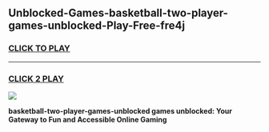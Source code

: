 
## Unblocked-Games-basketball-two-player-games-unblocked-Play-Free-fre4j
<h3>
<a href="https://premium76.site?title=basketball-two-player-games-unblocked&ref=15A">CLICK TO PLAY</a></h3>
<hr>

<h3>
<a href="https://premium76.site?title=basketball-two-player-games-unblocked&ref=15A">CLICK 2 PLAY</a>
  
</h3>

<a href="https://premium76.site?title=basketball-two-player-games-unblocked&ref=15A"><img src="https://clearcache.store/games.png"></a>


**basketball-two-player-games-unblocked games unblocked: Your Gateway to Fun and Accessible Online Gaming**
